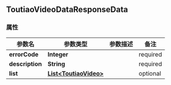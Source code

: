 <a name="ToutiaoVideoDataResponseData"></a>
## ToutiaoVideoDataResponseData
### 属性
参数名 | 参数类型 | 参数描述 | 备注
------------ | ------------- | ------------- | -------------
**errorCode** | **Integer** |  |  required 
**description** | **String** |  |  required 
**list** | [**List&lt;ToutiaoVideo&gt;**](#ToutiaoVideo) |  |  optional



<markdown src="./ToutiaoVideo.md"/>
